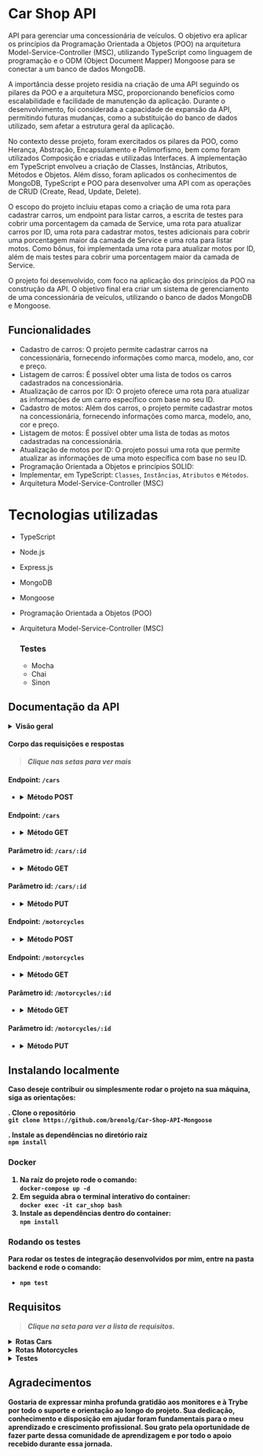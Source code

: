 # Car Shop API 

API para gerenciar uma concessionária de veículos. O objetivo era aplicar os princípios da Programação Orientada a Objetos (POO) na arquitetura Model-Service-Controller (MSC), utilizando TypeScript como linguagem de programação e o ODM (Object Document Mapper) Mongoose para se conectar a um banco de dados MongoDB.

A importância desse projeto residia na criação de uma API seguindo os pilares da POO e a arquitetura MSC, proporcionando benefícios como escalabilidade e facilidade de manutenção da aplicação. Durante o desenvolvimento, foi considerada a capacidade de expansão da API, permitindo futuras mudanças, como a substituição do banco de dados utilizado, sem afetar a estrutura geral da aplicação.

No contexto desse projeto, foram exercitados os pilares da POO, como Herança, Abstração, Encapsulamento e Polimorfismo, bem como foram utilizados Composição e criadas e utilizadas Interfaces. A implementação em TypeScript envolveu a criação de Classes, Instâncias, Atributos, Métodos e Objetos. Além disso, foram aplicados os conhecimentos de MongoDB, TypeScript e POO para desenvolver uma API com as operações de CRUD (Create, Read, Update, Delete).

O escopo do projeto incluiu etapas como a criação de uma rota para cadastrar carros, um endpoint para listar carros, a escrita de testes para cobrir uma porcentagem da camada de Service, uma rota para atualizar carros por ID, uma rota para cadastrar motos, testes adicionais para cobrir uma porcentagem maior da camada de Service e uma rota para listar motos. Como bônus, foi implementada uma rota para atualizar motos por ID, além de mais testes para cobrir uma porcentagem maior da camada de Service.

O projeto foi desenvolvido, com foco na aplicação dos princípios da POO na construção da API. O objetivo final era criar um sistema de gerenciamento de uma concessionária de veículos, utilizando o banco de dados MongoDB e Mongoose.

## Funcionalidades

- Cadastro de carros: O projeto permite cadastrar carros na concessionária, fornecendo informações como marca, modelo, ano, cor e preço.
- Listagem de carros: É possível obter uma lista de todos os carros cadastrados na concessionária.
- Atualização de carros por ID: O projeto oferece uma rota para atualizar as informações de um carro específico com base no seu ID.
- Cadastro de motos: Além dos carros, o projeto permite cadastrar motos na concessionária, fornecendo informações como marca, modelo, ano, cor e preço.
- Listagem de motos: É possível obter uma lista de todas as motos cadastradas na concessionária.
- Atualização de motos por ID: O projeto possui uma rota que permite atualizar as informações de uma moto específica com base no seu ID.
- Programação Orientada a Objetos e princípios SOLID:
- Implementar, em TypeScript: `Classes`, `Instâncias`, `Atributos` e `Métodos`.
- Arquitetura Model-Service-Controller (MSC)

# Tecnologias utilizadas


- TypeScript
- Node.js
- Express.js
- MongoDB
- Mongoose
- Programação Orientada a Objetos (POO)
- Arquitetura Model-Service-Controller (MSC)

  ### **Testes**
    - Mocha
    - Chai
    - Sinon

## Documentação da API

<details close>
      <summary><strong> Visão geral</summary>

| Endpoint     | Método HTTP | Descrição               | 
| :----------- | :---------- | :---------------------- |
| `/cars`|  POST        |  Cadastra um novo carro|
| `/cars`| GET         | Retorna todos os carros |
| `/cars/:id`| GET         | Retorna o carro especificado no id|
| `/cars/:id`| PUT         |  Atualiza um carro especificado no id|
| `/motorcycles`| POST        | Cadastra uma nova moto|
| `/motorcycles`| GET         |  Retorna todas as motos  |
| `/motorcycles/:id`| GET         | Retorna a moto especificado no id|
| `/motorcycles/:id` | PUT         | Atualiza uma moto especificada no id|

</details>

#### **Corpo das requisições e respostas**  
> *Clique nas setas para ver mais*  

#### **Endpoint:** `/cars`
- <details><summary> Método POST</summary>  
  Respostas 
  
    - O corpo da requisição e resposta deve seguir o formato abaixo com excessão do id que é gerado apenas na resposta:
    - Status: 201 Created
  
    ```json
      {
        "id": "634852326b35b59438fbea2f",
        "model": "Marea",
        "year": 1992,
        "color": "Red",
        "status": true,
        "buyValue": 12.000,
        "doorsQty": 2,
        "seatsQty": 5
      }
    ```
</details>

#### **Endpoint:** `/cars`
- <details><summary>Método GET</summary>

  Respostas  
    - Status: 200 OK
      ```json
        [
          {
            "id": "634852326b35b59438fbea2f",
            "model": "Marea",
            "year": 2002,
            "color": "Black",
            "status": true,
            "buyValue": 15.99,
            "doorsQty": 4,
            "seatsQty": 5
          },
          {
            "id": "634852326b35b59438fbea31",
            "model": "Tempra",
            "year": 1995,
            "color": "Black",
            "buyValue": 39,
            "doorsQty": 2,
            "seatsQty": 5
          }
        ]
      ```
</details>

#### **Parâmetro id:** `/cars/:id`
- <details> <summary>Método GET</summary>

  Respostas 
  - Status: 200 OK  
      ```json
        {
          "id": "634852326b35b59438fbea2f",
          "model": "Marea",
          "year": 2002,
          "color": "Black",
          "status": true,
          "buyValue": 15.99,
          "doorsQty": 4,
          "seatsQty": 5
        }
      ```
  - Status 404 Not Found Error
      ```json
        { "message": "Car not found" }
      ```

  - Status 422 Unprocessable
      ```json
        { "message": "Invalid mongo id" }
      ```
</details>

#### **Parâmetro id:** `/cars/:id`
- <details><summary>Método PUT</summary>

  Respostas 
  - Status: 200 OK  
      ```json
        {
          "id": "634852326b35b59438fbea2f",
          "model": "Marea",
          "year": 2002,
          "color": "Black",
          "status": true,
          "buyValue": 15.99,
          "doorsQty": 4,
          "seatsQty": 5
        }
      ```
  - Status 404 Not Found Error
      ```json
        { "message": "Car not found" }
      ```

  - Status 422 Unprocessable
      ```json
        { "message": "Invalid mongo id" }
      ```
</details>

#### **Endpoint:** `/motorcycles`
- <details><summary> Método POST</summary>  
  Respostas 
  
    - O corpo da requisição e resposta deve seguir o formato abaixo com excessão do id que é gerado apenas na resposta:
    - Status: 201 Created
  
    ```json
    {
      "model": "Honda Cb 600f Hornet",
      "year": 2005,
      "color": "Yellow",
      "status": true,
      "buyValue": 30.000,
      "category": "Street",
      "engineCapacity": 600
    }
    ```
</details>

#### **Endpoint:** `/motorcycles`
- <details><summary>Método GET</summary>

  Respostas  
    - Status: 200 OK
      ```json
        [
          {
            "id": "634852326b35b59438fbea2f",
            "model": "Honda Cb 600f Hornet",
            "year": 2005,
            "color": "Yellow",
            "status": true,
            "buyValue": 30.000,
            "category": "Street",
            "engineCapacity": 600
          },
          {
            "id": "634852326b35b59438fbea31",
            "model": "Honda Cbr 1000rr",
            "year": 2011,
            "color": "Orange",
            "status": true,
            "buyValue": 59.900,
            "category": "Street",
            "engineCapacity": 1000
          }
        ]
      ```
</details>

#### **Parâmetro id:** `/motorcycles/:id`
- <details> <summary>Método GET</summary>

  Respostas 
  - Status: 200 OK  
      ```json
        {
          "id": "634852326b35b59438fbea2f",
          "model": "Marea",
          "year": 2002,
          "color": "Black",
          "status": true,
          "buyValue": 15.99,
          "doorsQty": 4,
          "seatsQty": 5
        }
      ```
  - Status 404 Not Found Error
      ```json
        { "message": "Motorcycle not found" }
      ```

  - Status 422 Unprocessable
      ```json
        { "message": "Invalid mongo id" }
      ```
</details>

#### **Parâmetro id:** `/motorcycles/:id`
- <details><summary>Método PUT</summary>

  Respostas 
  - Status: 200 OK  
      ```json
        {
          "id": "634852326b35b59438fbea2f",
          "model": "Honda Cb 600f Hornet",
          "year": 2014,
          "color": "Red",
          "status": true,
          "buyValue": 45.000,
          "category": "Street",
          "engineCapacity": 600
        }
      ```
  - Status 404 Not Found Error
      ```json
        { "message": "Motorcycle not found" }
      ```

  - Status 422 Unprocessable
      ```json
        { "message": "Invalid mongo id" }
      ```
</details>



## Instalando localmente

Caso deseje contribuir ou simplesmente rodar o projeto na sua máquina, siga as orientações: 

. Clone o repositório   
  `git clone https://github.com/brenolg/Car-Shop-API-Mongoose`

. Instale as dependências no diretório raiz  
  `npm install`

### **Docker**
1. Na raíz do projeto rode o comando:  
  `docker-compose up -d`  
2. Em seguida abra o terminal interativo do container:  
  `docker exec -it car_shop bash`  
3. Instale as dependências dentro do container:  
  `npm install`

### **Rodando os testes**
Para rodar os testes de integração desenvolvidos por mim, entre na pasta backend e rode o comando:  
- `npm test`

## Requisitos
> *Clique na seta para ver a lista de requisitos.*

<details><summary><strong>Rotas Cars</strong></summary> 
<br/> 
01 - Endpoint /cars onde seja possível cadastrar um carro
   
<details><summary><strong>Detalhes</strong></summary> 
- O endpoint deve ser acessível através do caminho (`/cars`);

- Os carros cadastrados devem ser salvos na collection `cars` do banco de dados;

- Os nomes dos arquivos/classes/interfaces devem ser definidos em inglês e seguir a organização/padronização de diretórios e nomenclatura ensinadas na seção;

- Os nomes das classes devem possuir os mesmos nomes dos arquivos; (ex: `Pet.ts` ---> `export default class Pet { }`);

- Os atributos necessários para criar um carro estão na tabela:

| Atributos | Descrição |
| :-------: | :-------- |
| `id`   | _String_ contendo id do veículo |
| `model`   | _String_ contendo modelo do veículo |
| `year`    | _Number_ contendo ano de fabricação do veículo |
| `color`   | _String_ contendo cor principal do veículo |
| `status`  | _Booleano_ contendo status que define se um veículo pode ou não ser comprado _(este atributo deve ser opcional e se não passado, deve ser `false`)_ |
| `buyValue` | _Number_ contendo valor de compra do veículo |
| `doorsQty` | _Number_ contendo quantidade de portas de um carro |
| `seatsQty` | _Number_ contendo quantidade de assentos de um carro |

- O corpo da requisição poderá seguir o formato abaixo:

```json
{
  "model": "Marea",
  "year": 2002,
  "color": "Black",
  "status": true,
  "buyValue": 15.990,
  "doorsQty": 4,
  "seatsQty": 5
}
```

<details close>
  <summary>Os seguintes pontos serão avaliados</summary>

  - Será validado que existe uma *interface* de nome `ICar` que representa o contrato usado para cadastrar um carro;
  - Será validado que a *interface* contém os atributos especificados na tabela;
  - Será validado que existe uma *classe* de domínio com o nome `Car` que representa o objeto carro;
  - Será validado que a *classe* de domínio carro contém os atributos: `doorsQty` e `seatsQty` acessíveis apenas a própria classe;
  - Será validado que a *classe* de domínio carro contém os atributos restantes acessíveis a própria classe e suas subclasses;
  - Será validado que a instância da *classe* de domínio carro recebe como parâmetro um objeto do tipo `ICar`;
  - Será validado que é possível cadastrar um carro com sucesso;
    - Deve-se retornar um JSON com as seguintes chaves:
    ```json
      {
        "id": "6348513f34c397abcad040b2",
        "model": "Marea",
        "year": 2002,
        "color": "Black",
        "status": true,
        "buyValue": 15.990,
        "doorsQty": 4,
        "seatsQty": 5
      }
    ```

  <br>
</details>
</details>

<br/> 
02 - Endpoints para listar carros
   
<details><summary><strong>Detalhes</strong></summary> 
- O endpoint deve ser acessível através do caminho (`/cars`) e (`/cars/:id`);

- Os carros listados devem vir da collection `cars` do banco de dados;

- Através do caminho `/cars/:id`, apenas o carro com o `id` presente na URL deve ser retornado;

<details close>
  <summary>Os seguintes pontos foram avaliados</summary>

  - Será validado que é possível listar todos os carros;
    - Deve-se retornar um JSON com as seguintes chaves: 
      ```json
        [
          {
            "id": "634852326b35b59438fbea2f",
            "model": "Marea",
            "year": 2002,
            "color": "Black",
            "status": true,
            "buyValue": 15.99,
            "doorsQty": 4,
            "seatsQty": 5
          },
          {
            "id": "634852326b35b59438fbea31",
            "model": "Tempra",
            "year": 1995,
            "color": "Black",
            "buyValue": 39,
            "doorsQty": 2,
            "seatsQty": 5
          }
        ]
      ```
  - Será validado que não é possível listar um carro que não existe;
    - Deve-se retornar o `status 404` e um JSON com a seguinte mensagem: 
      ```json
        { "message": "Car not found" }
      ```
  - Será validado que não é possível listar um carro quando o formato do `id` esta inválido;
    - Deve-se retornar o `status 422` e um JSON com a seguinte mensagem: 
      ```json
        { "message": "Invalid mongo id" }
      ```
  - Será validado que é possível listar um carro específico com sucesso;
    - Deve-se retornar um JSON com as seguintes chaves: 
      ```json
        {
          "id": "634852326b35b59438fbea2f",
          "model": "Marea",
          "year": 2002,
          "color": "Black",
          "status": true,
          "buyValue": 15.99,
          "doorsQty": 4,
          "seatsQty": 5
        }
      ```
  <br>
</details>
</details>
<br/> 
03 -  Endpoint /cars/:id onde seja possível atualizar um carro por ID
   
<details><summary><strong>Detalhes</strong></summary> 
- O endpoint deve ser acessível através do caminho (`/cars`) e (`/cars/:id`);

- Os carros listados devem vir da collection `cars` do banco de dados;

- Através do caminho `/cars/:id`, apenas o carro com o `id` presente na URL deve ser retornado;

<details close>
  <summary>Os seguintes pontos foram avaliados</summary>

  - Será validado que é possível listar todos os carros;
    - Deve-se retornar um JSON com as seguintes chaves: 
      ```json
        [
          {
            "id": "634852326b35b59438fbea2f",
            "model": "Marea",
            "year": 2002,
            "color": "Black",
            "status": true,
            "buyValue": 15.99,
            "doorsQty": 4,
            "seatsQty": 5
          },
          {
            "id": "634852326b35b59438fbea31",
            "model": "Tempra",
            "year": 1995,
            "color": "Black",
            "buyValue": 39,
            "doorsQty": 2,
            "seatsQty": 5
          }
        ]
      ```
  - Será validado que não é possível listar um carro que não existe;
    - Deve-se retornar o `status 404` e um JSON com a seguinte mensagem: 
      ```json
        { "message": "Car not found" }
      ```
  - Será validado que não é possível listar um carro quando o formato do `id` esta inválido;
    - Deve-se retornar o `status 422` e um JSON com a seguinte mensagem: 
      ```json
        { "message": "Invalid mongo id" }
      ```
  - Será validado que é possível listar um carro específico com sucesso;
    - Deve-se retornar um JSON com as seguintes chaves: 
      ```json
        {
          "id": "634852326b35b59438fbea2f",
          "model": "Marea",
          "year": 2002,
          "color": "Black",
          "status": true,
          "buyValue": 15.99,
          "doorsQty": 4,
          "seatsQty": 5
        }
      ```
  <br>
</details>
</details>
</details>
</details>
</details>

<details><summary><strong>Rotas Motorcycles</strong></summary> 

<br/> 
01 - Rota /motorcycles onde seja possível cadastrar uma moto
   
<details><summary><strong>Detalhes</strong></summary> 
- O endpoint deve ser acessível através do caminho (`/motorcycles`);

- As motos cadastradas devem ser salvas na collection `motorcycles` do banco de dados;

- Os nomes dos arquivos/classes/interfaces devem ser definidos em inglês e seguir a organização/padronização de diretórios e nomenclatura ensinadas na seção;

- Os nomes das classes devem possuir os mesmos nomes dos arquivos; (ex: `Pet.ts` ---> `export default class Pet { }`);

- *Interface* e *classe de domínio* referentes a carro, obrigatoriamente devem ser refatorados;

- Os atributos necessários para criar uma moto estão na tabela:

| Atributos | Descrição |
| :-------: | :-------- |
| `id`   | _String_ contendo id do veículo |
| `model`   | _String_ contendo modelo do veículo |
| `year`    | _Number_ contendo ano de fabricação do veículo |
| `color`   | _String_ contendo cor principal do veículo |
| `status`  | _Booleano_ contendo status que define se um veículo pode ou não ser comprado _(este atributo deve ser opcional e se não passado, deve ser `false`)_ |
| `buyValue` | _Number_ contendo valor de compra do veículo |
| `category` | _String_ contendo categoria da moto _(opções: `Street`, `Custom` ou `Trail`)_ |
| `engineCapacity` | _Number_ contendo capacidade do motor |

- O corpo da requisição poderá seguir o formato abaixo:
```json
{
  "model": "Honda Cb 600f Hornet",
  "year": 2005,
  "color": "Yellow",
  "status": true,
  "buyValue": 30.000,
  "category": "Street",
  "engineCapacity": 600
}
```

<details close>
  <summary>Os seguintes pontos serão avaliados</summary>

  - Será validado que existe uma *interface* de nome `IMotorcycle` que representa o contrato usado para cadastrar uma moto;
  - Será validado que a *interface* contém os atributos especificados na tabela;
  - Será validado que existe uma *interface* de nome `IVehicle` e esta contém os atributos repetidos de carro e moto;
    - _Deve-se refatorar as `Interfaces` se necessário;_
  - Será validado que existe uma *classe* de domínio com o nome `Motorcycle` que representa o objeto moto;
  - Será validado que a *classe* de domínio moto contém os atributos: `category` e `engineCapacity` acessíveis apenas a própria classe;
  - Será validado que a *classe* de domínio moto contém os atributos restantes acessíveis a própria classe e suas subclasses;
  - Será validado que a instância da *classe* de domínio moto recebe como parâmetro um objeto do tipo `IMotorcycle`;
  - Será validado que existe uma *classe* de domínio com o nome `Vehicle` e esta contém os atributos repetidos de carro e moto;
    - _Deve-se refatorar as `Domains` se necessário;_
  - Será validado que a *classe* de domínio veiculo contém os atributos acessíveis a própria classe e suas subclasses;
  - Será validado que existe uma *classe* de nome `AbstractODM` que representa o modelo de comunicação com o banco e ela serve como abstração para as demais;
    - _Deve-se refatorar as `Models` se necessário;_
  - Será validado que é possível cadastrar uma moto com sucesso;
    - Deve-se retornar um JSON com as seguintes chaves:
    ```json
      {
        "id": "6348513f34c397abcad040b2",
        "model": "Honda Cb 600f Hornet",
        "year": 2005,
        "color": "Yellow",
        "status": true,
        "buyValue": 30.000,
        "category": "Street",
        "engineCapacity": 600
      }
    ```

  <br>
</details>
</details>

<br/> 
02 - Rotas /motorcycles onde seja possível listar motos
   
<details><summary><strong>Detalhes</strong></summary> 
- O endpoint deve ser acessível através do caminho (`/motorcycles`) e (`/motorcycles/:id`);

- As motos listadas devem vir da collection `motorcycles` do banco de dados;

- Através do caminho `/motorcycles/:id`, apenas a moto com o `id` presente na URL deve ser retornada;

<details close>
  <summary>Os seguintes pontos serão avaliados</summary>

  - Será validado que é possível listar todas as motos;
    - Deve-se retornar um JSON com as seguintes chaves: 
      ```json
        [
          {
            "id": "634852326b35b59438fbea2f",
            "model": "Honda Cb 600f Hornet",
            "year": 2005,
            "color": "Yellow",
            "status": true,
            "buyValue": 30.000,
            "category": "Street",
            "engineCapacity": 600
          },
          {
            "id": "634852326b35b59438fbea31",
            "model": "Honda Cbr 1000rr",
            "year": 2011,
            "color": "Orange",
            "status": true,
            "buyValue": 59.900,
            "category": "Street",
            "engineCapacity": 1000
          }
        ]
      ```
  - Será validado que não é possível listar uma moto que não existe;
    - Deve-se retornar o `status 404` e um JSON com a seguinte mensagem: 
      ```json
        { "message": "Motorcycle not found" }
      ```
  - Será validado que não é possível listar uma moto quando o formato do `id` esta inválido;
    - Deve-se retornar o `status 422` e um JSON com a seguinte mensagem: 
      ```json
        { "message": "Invalid mongo id" }
      ```
  - Será validado que é possível listar uma moto específica com sucesso;
    - Deve-se retornar um JSON com as seguintes chaves: 
      ```json
        {
          "id": "634852326b35b59438fbea31",
          "model": "Honda Cbr 1000rr",
          "year": 2011,
          "color": "Orange",
          "status": true,
          "buyValue": 59.900,
          "category": "Street",
          "engineCapacity": 1000
        }
      ```
  <br>
</details>
</details>
<br/> 
03 -  Rota /motorcycles/:id onde seja possível atualizar uma moto por ID
   
<details><summary><strong>Detalhes</strong></summary> 
- O endpoint deve ser acessível através do caminho (`/motorcycles/:id`);

- Apenas a moto com o `id` presente na URL deve ser atualizada;

- O corpo da requisição poderá seguir o formato abaixo:

```json
{
  "model": "Honda Cb 600f Hornet",
  "year": 2014,
  "color": "Red",
  "status": true,
  "buyValue": 45.000,
  "category": "Street",
  "engineCapacity": 600
}
```

<details close>
  <summary>Os seguintes pontos foram avaliados</summary>

  - Será validado que não é possível alterar uma moto que não existe;
    - Deve-se retornar o `status 404` e um JSON com a seguinte mensagem: 
      ```json
        { "message": "Motorcycle not found" }
      ```
  - Será validado que não é possível alterar uma moto quando o formato do `id` esta inválido;
    - Deve-se retornar o `status 422` e um JSON com a seguinte mensagem: 
      ```json
        { "message": "Invalid mongo id" }
      ```
  - Será validado que é possível alterar uma moto com sucesso;
    - Deve-se retornar um JSON com as seguintes chaves: 
    ```json
      {
        "id": "634852326b35b59438fbea2f",
        "model": "Honda Cb 600f Hornet",
        "year": 2014,
        "color": "Red",
        "status": true,
        "buyValue": 45.000,
        "category": "Street",
        "engineCapacity": 600
      }
    ```

  <br>
</details>
</details>
</details>
</details>
</details>
</details>
</details>

<details><summary><strong>Testes</strong></summary> 

- Obrigatoriamente seus arquivos de teste devem ficar no diretório `tests/unit`;

- Obrigatoriamente seus testes devem fazer stub do banco de dados;

- Opcionalmente você pode parar o serviço do `MongoDB` em sua máquina e executar seus teste com o comando `npm run test:mocha`;
- Execute o comando `test:coverage`; para analisar cobertura total das linhas;

- Só será contabilizada a cobertura, se seus testes não conterem erros.
  
01- Escreva testes para cobrir 30% da camada de Service
<details open>
  <summary>Detalhes</summary>

  - Será validado que os testes escritos por você estão sendo executados sem erros;
  - Será validado que existe um mínimo de 3 funções na camada `Services`.
  - Será validado que a cobertura total das linhas dos arquivos da camada `Services` é maior ou igual a 30%;

  <br>
</details>

02- Escreva testes para cobrir 60% da camada de Service
<details close>
  <summary>Detalhes</summary>

  - Será validado que os testes escritos por você estão sendo executados sem erros;
  - Será validado que existe um mínimo de 5 funções na camada `Services`.
  - Será validado que a cobertura total das linhas dos arquivos da camada `Services` é maior ou igual a 60%;

  <br>
</details>

03- Escreva testes para cobrir 80% da camada de Service
<details open>
  <summary>Detalhes</summary>

  - Será validado que os testes escritos por você estão sendo executados sem erros;
  - Será validado que existe um mínimo de 8 funções na camada `Services`.
  - Será validado que a cobertura total das linhas dos arquivos da camada `Services` é maior ou igual a 80%;

  <br>
</details>

04- Cobertura total das linhas dos arquivos da camada `Services` é maior ou igual a 100%;

</details>

## Agradecimentos
Gostaria de expressar minha profunda gratidão aos monitores e à Trybe por todo o suporte e orientação ao longo do projeto. Sua dedicação, conhecimento e disposição em ajudar foram fundamentais para o meu aprendizado e crescimento profissional. Sou grato pela oportunidade de fazer parte dessa comunidade de aprendizagem e por todo o apoio recebido durante essa jornada.

